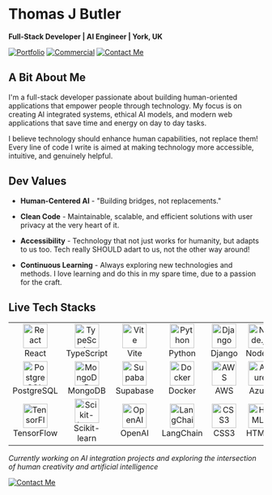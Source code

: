 # Thomas J Butler

**Full-Stack Developer | AI Engineer | York, UK**

[![Portfolio](https://img.shields.io/badge/PORTFOLIO-Click_Me-4A90E2?style=for-the-badge&logo=github&logoColor=white)](https://thomasjbutler.github.io)
[![Commercial](https://img.shields.io/badge/COMMERCIAL-Click_Me-00C853?style=for-the-badge&logo=vercel&logoColor=white)](https://thomasjbutler.me)
[![Contact Me](https://img.shields.io/badge/Contact_Me-Click_Me-FF4433?style=for-the-badge&logo=vercel&logoColor=white)](https://thomasjbutler.github.io/#contact)

## A Bit About Me

I'm a full-stack developer passionate about building human-oriented applications that empower people through technology. 
My focus is on creating AI integrated systems, ethical AI models, and modern web applications that save time and energy on day to day tasks.

I believe technology should enhance human capabilities, not replace them! 
Every line of code I write is aimed at making technology more accessible, intuitive, and genuinely helpful. 

## Dev Values

- **Human-Centered AI** - "Building bridges, not replacements."

- **Clean Code** - Maintainable, scalable, and efficient solutions with user privacy at the very heart of it. 

- **Accessibility** - Technology that not just works for humanity, but adapts to us too. Tech really SHOULD adart to us, not the other way around!

- **Continuous Learning** - Always exploring new technologies and methods. I love learning and do this in my spare time, due to a passion for the craft.

## Live Tech Stacks

<table align="center">
<tr>
<td align="center" width="96">
<img src="https://skillicons.dev/icons?i=react" width="48" height="48" alt="React" />
<br>React
</td>
<td align="center" width="96">
<img src="https://skillicons.dev/icons?i=typescript" width="48" height="48" alt="TypeScript" />
<br>TypeScript
</td>
<td align="center" width="96">
<img src="https://skillicons.dev/icons?i=vite" width="48" height="48" alt="Vite" />
<br>Vite
</td>
<td align="center" width="96">
<img src="https://skillicons.dev/icons?i=python" width="48" height="48" alt="Python" />
<br>Python
</td>
<td align="center" width="96">
<img src="https://skillicons.dev/icons?i=django" width="48" height="48" alt="Django" />
<br>Django
</td>
<td align="center" width="96">
<img src="https://skillicons.dev/icons?i=nodejs" width="48" height="48" alt="Node.js" />
<br>Node.js
</td>
<td align="center" width="96">
<img src="https://skillicons.dev/icons?i=dotnet" width="48" height="48" alt=".NET" />
<br>.NET
</td>
<td align="center" width="96">
<img src="https://skillicons.dev/icons?i=cs" width="48" height="48" alt="C#" />
<br>C#
</td>
</tr>
<tr>
<td align="center" width="96">
<img src="https://skillicons.dev/icons?i=postgresql" width="48" height="48" alt="PostgreSQL" />
<br>PostgreSQL
</td>
<td align="center" width="96">
<img src="https://skillicons.dev/icons?i=mongodb" width="48" height="48" alt="MongoDB" />
<br>MongoDB
</td>
<td align="center" width="96">
<img src="https://skillicons.dev/icons?i=supabase" width="48" height="48" alt="Supabase" />
<br>Supabase
</td>
<td align="center" width="96">
<img src="https://skillicons.dev/icons?i=docker" width="48" height="48" alt="Docker" />
<br>Docker
</td>
<td align="center" width="96">
<img src="https://skillicons.dev/icons?i=aws" width="48" height="48" alt="AWS" />
<br>AWS
</td>
<td align="center" width="96">
<img src="https://skillicons.dev/icons?i=azure" width="48" height="48" alt="Azure" />
<br>Azure
</td>
<td align="center" width="96">
<img src="https://skillicons.dev/icons?i=vercel" width="48" height="48" alt="Vercel" />
<br>Vercel
</td>
<td align="center" width="96">
<img src="https://skillicons.dev/icons?i=tailwind" width="48" height="48" alt="Tailwind" />
<br>Tailwind
</td>
</tr>
<tr>
<td align="center" width="96">
<img src="https://skillicons.dev/icons?i=tensorflow" width="48" height="48" alt="TensorFlow" />
<br>TensorFlow
</td>
<td align="center" width="96">
<img src="https://cdn.jsdelivr.net/gh/devicons/devicon/icons/scikitlearn/scikitlearn-original.svg" width="48" height="48" alt="Scikit-learn" />
<br>Scikit-learn
</td>
<td align="center" width="96">
<img src="https://www.svgrepo.com/show/306500/openai.svg" width="48" height="48" alt="OpenAI" />
<br>OpenAI
</td>
<td align="center" width="96">
<img src="https://cdn.worldvectorlogo.com/logos/langchain.svg" width="48" height="48" alt="LangChain" />
<br>LangChain
</td>
<td align="center" width="96">
<img src="https://skillicons.dev/icons?i=css" width="48" height="48" alt="CSS3" />
<br>CSS3
</td>
<td align="center" width="96">
<img src="https://skillicons.dev/icons?i=html" width="48" height="48" alt="HTML5" />
<br>HTML5
</td>
<td align="center" width="96">
<img src="https://skillicons.dev/icons?i=git" width="48" height="48" alt="Git" />
<br>Git
</td>
<td align="center" width="96">
<img src="https://skillicons.dev/icons?i=vscode" width="48" height="48" alt="VS Code" />
<br>VS Code
</td>
</tr>
</table>

*Currently working on AI integration projects and exploring the intersection of human creativity and artificial intelligence*

[![Contact Me](https://img.shields.io/badge/Contact_Me-Click_Me-00C853?style=for-the-badge&logo=vercel&logoColor=white)](https://thomasjbutler.github.io/#contact)

